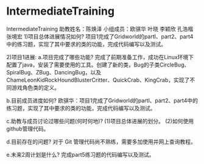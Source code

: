 # IntermediateTraining
IntermediateTraining
助教姓名：陈焕泽    小组成员：欧骐华 叶晓 李颖欣 孔浩楷 张境宏
1)项目总体进展情况如何?
项目1完成了Gridworld的partl、part2、part4中的练习题，实现了其中要求的类的功能，完成代码编写以及测试。

2)项目1进展:
a.项目完成了哪些功能?
完成了前期准备工作，成功在Linux环境下配置了java，安装了需要使用的工具。创建了新的类，Bug的子类CircleBug、SpiralBug、ZBug、DancingBug，以及 ChameLeonKidRockHoundBlusterCritter、QuickCrab、KingCrab，实现了不同游戏角色类的定义。

b.目前成员进度如何?
欧骐华：项目1完成了Gridworld的partl、part2、part4中的练习题，实现了其中要求的类的功能，完成代码编写以及测试。

c.助教与成员讨论过哪些问题(何时何地)?
(1)项目总体进展的划分。
(2)如何使用github管理代码。

d.目前存在的问题?
对于 Git 管理代码尚不熟练，需要多加使用并网上查询教程。

e.未来2周计划是什么?
完成part5练习题的代码编写以及测试。
